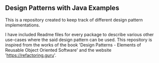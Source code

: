 ## Design Patterns with Java Examples

This is a repository created to keep track of different design pattern implementations. 

I have included Readme files for every package to describe various other use-cases where the said design pattern can be used. 
This repository is inspired from the works of the book 'Design Patterns - Elements of Reusable Object Oriented Software' and the website 'https://refactoring.guru'.
